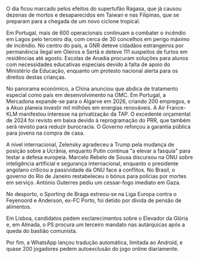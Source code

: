 O dia ficou marcado pelos efeitos do supertufão Ragasa, que já causou dezenas de mortos e desaparecidos em Taiwan e nas Filipinas, que se preparam para a chegada de um novo ciclone tropical.

Em Portugal, mais de 600 operacionais continuam a combater o incêndio em Lagos pelo terceiro dia, com cerca de 30 concelhos em perigo máximo de incêndio. No centro do país, a GNR deteve cidadãos estrangeiros por permanência ilegal em Oleiros e Sertã e deteve 111 suspeitos de furtos em residências até agosto. Escolas de Anadia procuram soluções para alunos com necessidades educativas especiais devido à falta de apoio do Ministério da Educação, enquanto um protesto nacional alerta para os direitos destas crianças.

No panorama económico, a China anunciou que abdica de tratamento especial como país em desenvolvimento na OMC. Em Portugal, a Mercadona expande-se para o Algarve em 2026, criando 200 empregos, e a Akuo planeia investir mil milhões em energias renováveis. A Air France-KLM manifestou interesse na privatização da TAP. O excedente orçamental de 2024 foi revisto em baixa devido à reprogramação do PRR, que também será revisto para reduzir burocracia. O Governo reforçou a garantia pública para jovens na compra de casa.

A nível internacional, Zelensky agradeceu a Trump pela mudança de posição sobre a Ucrânia, enquanto Putin continua "a elevar a fasquia" para testar a defesa europeia. Marcelo Rebelo de Sousa discursou na ONU sobre inteligência artificial e segurança internacional, enquanto o presidente angolano criticou a passividade da ONU face a conflitos. No Brasil, o governo do Rio de Janeiro restabeleceu o bónus para polícias por mortes em serviço. António Guterres pediu um cessar-fogo imediato em Gaza.

No desporto, o Sporting de Braga estreou-se na Liga Europa contra o Feyenoord e Anderson, ex-FC Porto, foi detido por dívida de pensão de alimentos.

Em Lisboa, candidatos pedem esclarecimentos sobre o Elevador da Glória e, em Almada, o PS procura um terceiro mandato nas autárquicas após a queda do bastião comunista.

Por fim, a WhatsApp lançou tradução automática, limitada ao Android, e quase 200 jogadores pedem autoexclusão do jogo online diariamente.